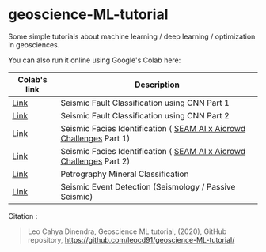 # geoscience-ML-tutorial
Some simple tutorials about machine learning / deep learning / optimization in geosciences.

You can also run it online using Google's Colab here:

| Colab's link | Description |
| --- | --- |
| [Link](https://colab.research.google.com/github/leocd91/geoscience-ML-tutorial/blob/main/01_Seismic_Fault_Classification_DeepLearning_Synthetic.ipynb) | Seismic Fault Classification using CNN Part 1 |
| [Link](https://colab.research.google.com/github/leocd91/geoscience-ML-tutorial/blob/main/02_Seismic_Fault_Classification_DeepLearning_Field.ipynb) | Seismic Fault Classification using CNN Part 2 |
| [Link](https://colab.research.google.com/github/leocd91/geoscience-ML-tutorial/blob/main/03_Seismic_Facies_Identification_Challenge.ipynb) | Seismic Facies Identification ( [SEAM AI x Aicrowd Challenges](https://www.aicrowd.com/showcase/explainer-introduction-and-general-approach-final-pack)  Part 1) |
| [Link](https://colab.research.google.com/github/leocd91/geoscience-ML-tutorial/blob/main/04_Seismic_Facies_Identification_Challenge_Round2_UsingArgus.ipynb) | Seismic Facies Identification ( [SEAM AI x Aicrowd Challenges](https://www.aicrowd.com/showcase/explainer-introduction-and-general-approach-final-pack)  Part 2) |
| [Link](https://colab.research.google.com/github/leocd91/geoscience-ML-tutorial/blob/main/05_Mineral_Petrography_Classification.ipynb) | Petrography Mineral Classification |
| [Link](https://colab.research.google.com/github/leocd91/geoscience-ML-tutorial/blob/main/06_Seismic_Event_Detection_(Seismology_Passive_Seismic).ipynb) | Seismic Event Detection (Seismology / Passive Seismic) |

Citation : 

> Leo Cahya Dinendra, Geoscience ML tutorial, (2020), GitHub repository, https://github.com/leocd91/geoscience-ML-tutorial/
